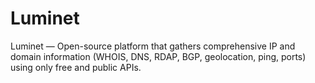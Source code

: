 # Luminet
Luminet — Open-source platform that gathers comprehensive IP and domain information (WHOIS, DNS, RDAP, BGP, geolocation, ping, ports) using only free and public APIs.
